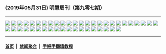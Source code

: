 ### (2019年05月31日) 明慧周刊（第九零七期） 

---

<img src="http://qikan.minghui.org/mhqkpage/qikanimage/2019/05/31/mhweekly907_read-online1.png"/> 

<img src="http://qikan.minghui.org/mhqkpage/qikanimage/2019/05/31/mhweekly907_read-online2.png"/> 

<img src="http://qikan.minghui.org/mhqkpage/qikanimage/2019/05/31/mhweekly907_read-online3.png"/> 

<img src="http://qikan.minghui.org/mhqkpage/qikanimage/2019/05/31/mhweekly907_read-online4.png"/> 

<img src="http://qikan.minghui.org/mhqkpage/qikanimage/2019/05/31/mhweekly907_read-online5.png"/> 

<img src="http://qikan.minghui.org/mhqkpage/qikanimage/2019/05/31/mhweekly907_read-online6.png"/> 

<img src="http://qikan.minghui.org/mhqkpage/qikanimage/2019/05/31/mhweekly907_read-online7.png"/> 

<img src="http://qikan.minghui.org/mhqkpage/qikanimage/2019/05/31/mhweekly907_read-online8.png"/> 

<img src="http://qikan.minghui.org/mhqkpage/qikanimage/2019/05/31/mhweekly907_read-online9.png"/> 

<img src="http://qikan.minghui.org/mhqkpage/qikanimage/2019/05/31/mhweekly907_read-online10.png"/> 

<img src="http://qikan.minghui.org/mhqkpage/qikanimage/2019/05/31/mhweekly907_read-online11.png"/> 

<img src="http://qikan.minghui.org/mhqkpage/qikanimage/2019/05/31/mhweekly907_read-online12.png"/> 

<img src="http://qikan.minghui.org/mhqkpage/qikanimage/2019/05/31/mhweekly907_read-online13.png"/> 

<img src="http://qikan.minghui.org/mhqkpage/qikanimage/2019/05/31/mhweekly907_read-online14.png"/> 

<img src="http://qikan.minghui.org/mhqkpage/qikanimage/2019/05/31/mhweekly907_read-online15.png"/> 

<img src="http://qikan.minghui.org/mhqkpage/qikanimage/2019/05/31/mhweekly907_read-online16.png"/> 

<img src="http://qikan.minghui.org/mhqkpage/qikanimage/2019/05/31/mhweekly907_read-online17.png"/> 

<img src="http://qikan.minghui.org/mhqkpage/qikanimage/2019/05/31/mhweekly907_read-online18.png"/> 

<img src="http://qikan.minghui.org/mhqkpage/qikanimage/2019/05/31/mhweekly907_read-online19.png"/> 

<img src="http://qikan.minghui.org/mhqkpage/qikanimage/2019/05/31/mhweekly907_read-online20.png"/> 

<img src="http://qikan.minghui.org/mhqkpage/qikanimage/2019/05/31/mhweekly907_read-online21.png"/> 

<img src="http://qikan.minghui.org/mhqkpage/qikanimage/2019/05/31/mhweekly907_read-online22.png"/> 

<img src="http://qikan.minghui.org/mhqkpage/qikanimage/2019/05/31/mhweekly907_read-online23.png"/> 

<img src="http://qikan.minghui.org/mhqkpage/qikanimage/2019/05/31/mhweekly907_read-online24.png"/> 

<img src="http://qikan.minghui.org/mhqkpage/qikanimage/2019/05/31/mhweekly907_read-online25.png"/> 

<img src="http://qikan.minghui.org/mhqkpage/qikanimage/2019/05/31/mhweekly907_read-online26.png"/> 

<img src="http://qikan.minghui.org/mhqkpage/qikanimage/2019/05/31/mhweekly907_read-online27.png"/> 

<img src="http://qikan.minghui.org/mhqkpage/qikanimage/2019/05/31/mhweekly907_read-online28.png"/> 

<img src="http://qikan.minghui.org/mhqkpage/qikanimage/2019/05/31/mhweekly907_read-online29.png"/> 

<img src="http://qikan.minghui.org/mhqkpage/qikanimage/2019/05/31/mhweekly907_read-online30.png"/> 

<img src="http://qikan.minghui.org/mhqkpage/qikanimage/2019/05/31/mhweekly907_read-online31.png"/> 

<img src="http://qikan.minghui.org/mhqkpage/qikanimage/2019/05/31/mhweekly907_read-online32.png"/> 

<img src="http://qikan.minghui.org/mhqkpage/qikanimage/2019/05/31/mhweekly907_read-online33.png"/> 

<img src="http://qikan.minghui.org/mhqkpage/qikanimage/2019/05/31/mhweekly907_read-online34.png"/> 

<img src="http://qikan.minghui.org/mhqkpage/qikanimage/2019/05/31/mhweekly907_read-online35.png"/> 

<img src="http://qikan.minghui.org/mhqkpage/qikanimage/2019/05/31/mhweekly907_read-online36.png"/> 

<img src="http://qikan.minghui.org/mhqkpage/qikanimage/2019/05/31/mhweekly907_read-online37.png"/> 

<img src="http://qikan.minghui.org/mhqkpage/qikanimage/2019/05/31/mhweekly907_read-online38.png"/> 

<img src="http://qikan.minghui.org/mhqkpage/qikanimage/2019/05/31/mhweekly907_read-online39.png"/> 

<img src="http://qikan.minghui.org/mhqkpage/qikanimage/2019/05/31/mhweekly907_read-online40.png"/> 

<img src="http://qikan.minghui.org/mhqkpage/qikanimage/2019/05/31/mhweekly907_read-online41.png"/> 

<img src="http://qikan.minghui.org/mhqkpage/qikanimage/2019/05/31/mhweekly907_read-online42.png"/> 

<img src="http://qikan.minghui.org/mhqkpage/qikanimage/2019/05/31/mhweekly907_read-online43.png"/> 

<img src="http://qikan.minghui.org/mhqkpage/qikanimage/2019/05/31/mhweekly907_read-online44.png"/> 



---

#### [首页](../../../..) &nbsp;|&nbsp; [禁闻聚合](https://github.com/gfw-breaker/banned-news) &nbsp;|&nbsp; [手把手翻墙教程](https://github.com/gfw-breaker/guides) 